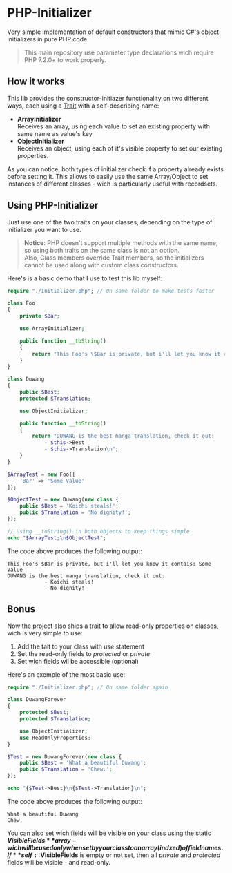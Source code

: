 # PHP-Initializer

Very simple implementation of default constructors that mimic C#'s object initializers in pure PHP code.

> This main repository use parameter type declarations wich require PHP 7.2.0+ to work properly.

## How it works

This lib provides the constructor-initiazer functionality on two different ways, each using a [Trait](https://www.php.net/manual/en/language.oop5.traits.php) with a self-describing name:

* **ArrayInitializer**  
Receives an array, using each value to set an existing property with same name as value's key
* **ObjectInitializer**  
Receives an object, using each of it's visible property to set our existing properties.

As you can notice, both types of initializer check if a property already exists before setting it. This allows to easily use the same Array/Object to set instances of different classes - wich is particularly useful with recordsets.

## Using PHP-Initializer

Just use one of the two traits on your classes, depending on the type of initializer you want to use.

> **Notice**: PHP doesn't support multiple methods with the same name, so using both traits on the same class is not an option.  
Also, Class members override Trait members, so the initializers cannot be used along with custom class constructors.

Here's is a basic demo that I use to test this lib myself:


```php
require "./Initializer.php"; // On same folder to make tests faster

class Foo
{
    private $Bar;

    use ArrayInitializer;

    public function __toString()
    {
        return "This Foo's \$Bar is private, but i'll let you know it contais: $this->Bar";
    }
}

class Duwang
{
    public $Best;
    protected $Translation;

    use ObjectInitializer;

    public function __toString()
    {
        return "DUWANG is the best manga translation, check it out:
            - $this->Best
            - $this->Translation\n";
    }
}

$ArrayTest = new Foo([
    'Bar' => 'Some Value'
]);

$ObjectTest = new Duwang(new class {
    public $Best = 'Koichi steals!';
    public $Translation = 'No dignity!';
});

// Using __toString() in both objects to keep things simple.
echo "$ArrayTest;\n$ObjectTest";
```

The code above produces the following output:
```
This Foo's $Bar is private, but i'll let you know it contais: Some Value
DUWANG is the best manga translation, check it out:
            - Koichi steals!
            - No dignity!
```

## Bonus

Now the project also ships a trait to allow read-only properties on classes, wich is very simple to use:

1. Add the tait to your class with *use* statement
2. Set the read-only fields to *protected* or *private*
3. Set wich fields wil be accessible (optional)

Here's an exemple of the most basic use:


```php
require "./Initializer.php"; // On same folder again

class DuwangForever
{
    protected $Best;
    protected $Translation;

    use ObjectInitializer;
    use ReadOnlyProperties;
}

$Test = new DuwangForever(new class {
    public $Best = 'What a beautiful Duwang';
    public $Translation = 'Chew.';
});

echo "{$Test->Best}\n{$Test->Translation}\n";
```

The code above produces the following output:
```
What a beautiful Duwang
Chew.
```

You can also set wich fields will be visible on your class using the static **$VisibleFields** array - wich will be used only when set by your class to an array (indxed) of field names.  
If **self::$VisibleFields** is empty or not set, then all *private* and *protected* fields will be visible - and read-only.